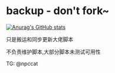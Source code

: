 # backup - don't fork~

[![Anurag's GitHub stats](https://github-readme-stats.vercel.app/api?username=forpw2009)](https://github.com/anuraghazra/github-readme-stats)

只是搬运和同步更新大佬脚本

不负责维护脚本,大部分脚本未测试可用性

TG: @npccat
